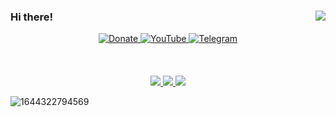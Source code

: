 ### Hi there! <img align="right" src="https://visitor-badge.glitch.me/badge?page_id=liuuufey.visitor-badge">
<p align="center">
  <a href="https://saweria.co/dhenbhocil" target="_blank">
    <img src="https://img.shields.io/badge/Donate-Mee Guys-yellow?style=for-the-badge&amp;logo=Saweria" alt="Donate">
  <a href="https://youtube.com/channel/UCMevdvbbnsM0iiQ5G_mC7pA" target="_blank">
    <img src="https://img.shields.io/badge/YouTube-Dhen%20Bhocil-yellow?style=for-the-badge&amp;logo=Saweria" alt="YouTube">
  <a href="https://t.me/dhenbhocil" target="_blank">
    <img src="https://img.shields.io/badge/Telegram-Dhen%20Bhocil-yellow?style=for-the-badge&amp;logo=Saweria" alt="Telegram">
    <br><br>
    <br><br>
  <a href="https://github.com/DenverCoder1/github-readme-streak-stats">
    <img src="https://github-readme-stats.vercel.app/api?username=liuuufey&theme=buefy">
    <img src="https://activity-graph.herokuapp.com/graph?username=liuuufey&theme=react-dark">
    <img src="https://github-readme-streak-stats.herokuapp.com/?user=liuuufey&theme=great-gatsby">
  </a>
</p>

![1644322794569](https://user-images.githubusercontent.com/89542179/152985969-44cdacf6-aff2-4cf1-8be4-394fcfaabb3d.jpg)
